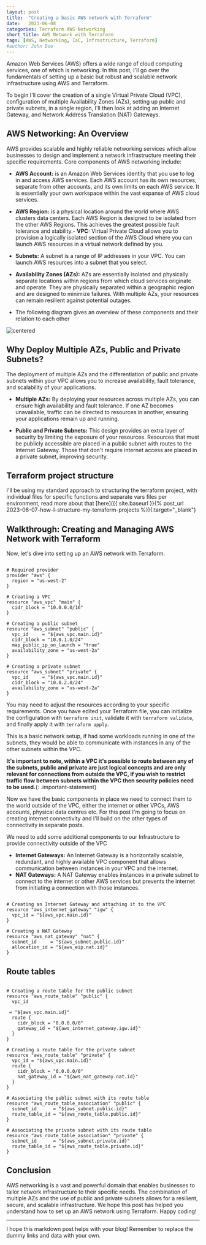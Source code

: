 ```yaml
---
layout: post
title:  "Creating a basic AWS network with Terraform"
date:   2023-06-08
categories: Terraform AWS Networking
short_title: AWS Network with Terraform
tags: [AWS, Networking, IaC, Infrastructure, Terraform]
#author: John Doe
---
```

Amazon Web Services (AWS) offers a wide range of cloud computing services, one of which is networking. In this post, I'll go over the fundamentals of setting up a basic but robust and scalable network infrastructure using AWS and Terraform. 

To begin I'll cover the creation of a single Virtual Private Cloud (VPC), configuration of multiple Availability Zones (AZs), setting up public and private subnets, in a single region, I'll then look at adding an Internet Gateway, and Network Address Translation (NAT) Gateways.

## AWS Networking: An Overview

AWS provides scalable and highly reliable networking services which allow businesses to design and implement a network infrastructure meeting their specific requirements. Core components of AWS networking include:

- **AWS Account:** is an Amazon Web Services identity that you use to log in and access AWS services. Each AWS account has its own resources, separate from other accounts, and its own limits on each AWS service. It is essentially your own workspace within the vast expanse of AWS cloud services.

- **AWS Region:** is a physical location around the world where AWS clusters data centers. Each AWS Region is designed to be isolated from the other AWS Regions. This achieves the greatest possible fault tolerance and stability.- **VPC:** Virtual Private Cloud allows you to provision a logically isolated section of the AWS Cloud where you can launch AWS resources in a virtual network defined by you.

- **Subnets:** A subnet is a range of IP addresses in your VPC. You can launch AWS resources into a subnet that you select.

- **Availability Zones (AZs):** AZs are essentially isolated and physically separate locations within regions from which cloud services originate and operate. They are physically separated within a geographic region and are designed to minimize failures. With multiple AZs, your resources can remain resilient against potential outages.

- The following diagram gives an overview of these components and their relation to each other

![centered](/assets/images/AWS_single_act_single_region_single_vpc.png)

## Why Deploy Multiple AZs, Public and Private Subnets?

The deployment of multiple AZs and the differentiation of public and private subnets within your VPC allows you to increase availability, fault tolerance, and scalability of your applications. 

- **Multiple AZs:** By deploying your resources across multiple AZs, you can ensure high availability and fault tolerance. If one AZ becomes unavailable, traffic can be directed to resources in another, ensuring your applications remain up and running.

- **Public and Private Subnets:** This design provides an extra layer of security by limiting the exposure of your resources. Resources that must be publicly accessible are placed in a public subnet with routes to the Internet Gateway. Those that don't require internet access are placed in a private subnet, improving security.

## Terraform project structure 

I'll be using my standard approach to structuring the terraform project, with individual files for specific functions and separate vars files per environment, read more about that [here]({{ site.baseurl }}{% post_url 2023-06-07-how-I-structure-my-terraform-projects %}){:target="_blank"}

## Walkthrough: Creating and Managing AWS Network with Terraform

Now, let's dive into setting up an AWS network with Terraform.

```hcl

# Required provider
provider "aws" {
  region = "us-west-2"
}

# Creating a VPC
resource "aws_vpc" "main" {
  cidr_block = "10.0.0.0/16"
}

# Creating a public subnet
resource "aws_subnet" "public" {
  vpc_id     = "${aws_vpc.main.id}"
  cidr_block = "10.0.1.0/24"
  map_public_ip_on_launch = "true"
  availability_zone = "us-west-2a"
}

# Creating a private subnet
resource "aws_subnet" "private" {
  vpc_id     = "${aws_vpc.main.id}"
  cidr_block = "10.0.2.0/24"
  availability_zone = "us-west-2a"
}

```

You may need to adjust the resources according to your specific requirements. Once you have edited your Terraform file, you can initialize the configuration with `terraform init`, validate it with `terraform validate`, and finally apply it with `terraform apply`.

This is a basic network setup, if had some workloads running in one of the subnets, they would be able to communicate with instances in any of the other subnets within the VPC.

**It's important to note, within a VPC it's possible to route between any of the subnets, public and private are just logical concepts and are only relevant for connections from outside the VPC, if you wish to restrict traffic flow between subnets within the VPC then security policies need to be used.**{: .important-statement}

Now we have the basic components in place we need to connect them to the world outside of the VPC, either the internet or other VPCs, AWS accounts, physical data centres etc.  For this post I'm going to focus on creating internet connectivity and I'll build on the other types of connectivity in separate posts.

We need to add some additional components to our Infrastructure to provide connectivity outside of the VPC

- **Internet Gateways:** An Internet Gateway is a horizontally scalable, redundant, and highly available VPC component that allows communication between instances in your VPC and the internet.
- **NAT Gateways:** A NAT Gateway enables instances in a private subnet to connect to the internet or other AWS services but prevents the internet from initiating a connection with those instances.

```hcl

# Creating an Internet Gateway and attaching it to the VPC
resource "aws_internet_gateway" "igw" {
  vpc_id = "${aws_vpc.main.id}"
}

# Creating a NAT Gateway
resource "aws_nat_gateway" "nat" {
  subnet_id     = "${aws_subnet.public.id}"
  allocation_id = "${aws_eip.nat.id}"
}
```

## Route tables ##

```hcl

# Creating a route table for the public subnet
resource "aws_route_table" "public" {
  vpc_id

 = "${aws_vpc.main.id}"
  route {
    cidr_block = "0.0.0.0/0"
    gateway_id = "${aws_internet_gateway.igw.id}"
  }
}

# Creating a route table for the private subnet
resource "aws_route_table" "private" {
  vpc_id = "${aws_vpc.main.id}"
  route {
    cidr_block = "0.0.0.0/0"
    nat_gateway_id = "${aws_nat_gateway.nat.id}"
  }
}

# Associating the public subnet with its route table
resource "aws_route_table_association" "public" {
  subnet_id      = "${aws_subnet.public.id}"
  route_table_id = "${aws_route_table.public.id}"
}

# Associating the private subnet with its route table
resource "aws_route_table_association" "private" {
  subnet_id      = "${aws_subnet.private.id}"
  route_table_id = "${aws_route_table.private.id}"
}
```


## Conclusion

AWS networking is a vast and powerful domain that enables businesses to tailor network infrastructure to their specific needs. The combination of multiple AZs and the use of public and private subnets allows for a resilient, secure, and scalable infrastructure. We hope this post has helped you understand how to set up an AWS network using Terraform. Happy coding!

---

I hope this markdown post helps with your blog! Remember to replace the dummy links and data with your own.
